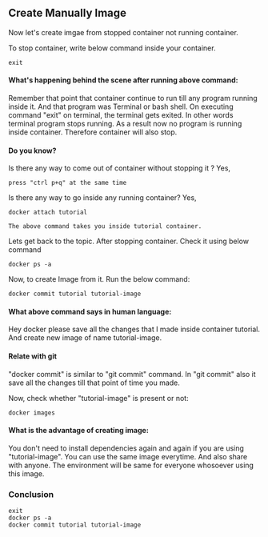 ## Create Manually Image

Now let's create imgae from stopped container not running container.

To stop container, write below command inside your container.

    exit

#### What's happening behind the scene after running above command:
Remember that point that container continue to run till any program running inside it. And that program was Terminal or bash shell. On executing command "exit" on terminal, the terminal gets exited. In other words terminal program stops running. As a result now no program is running inside container. Therefore container will also stop. 

#### Do you know?
Is there any way to come out of container without stopping it ?
Yes, 
    
    press "ctrl p+q" at the same time
Is there any way to go inside any running container?
Yes,

    docker attach tutorial

    The above command takes you inside tutorial container.

Lets get back to the topic. After stopping container. Check it using below command

    docker ps -a

Now, to create Image from it. Run the below command:

    docker commit tutorial tutorial-image

#### What above command says in human language:
Hey docker please save all the changes that I made inside container tutorial. And create new image of name tutorial-image. 

#### Relate with git
"docker commit" is similar to "git commit" command. In "git commit" also it save all the changes till that point of time you made.

Now, check whether "tutorial-image" is present or not:

    docker images

#### What is the advantage of creating image:
You don't need to install dependencies again and again if you are using "tutorial-image". You can use the same image everytime. And also share with anyone. The environment will be same for everyone whosoever using this image.

### Conclusion

    exit
    docker ps -a
    docker commit tutorial tutorial-image

